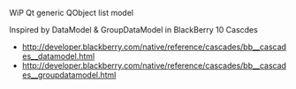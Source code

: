 WiP Qt generic QObject list model

Inspired by DataModel & GroupDataModel in BlackBerry 10 Cascdes
* http://developer.blackberry.com/native/reference/cascades/bb__cascades__datamodel.html
* http://developer.blackberry.com/native/reference/cascades/bb__cascades__groupdatamodel.html
